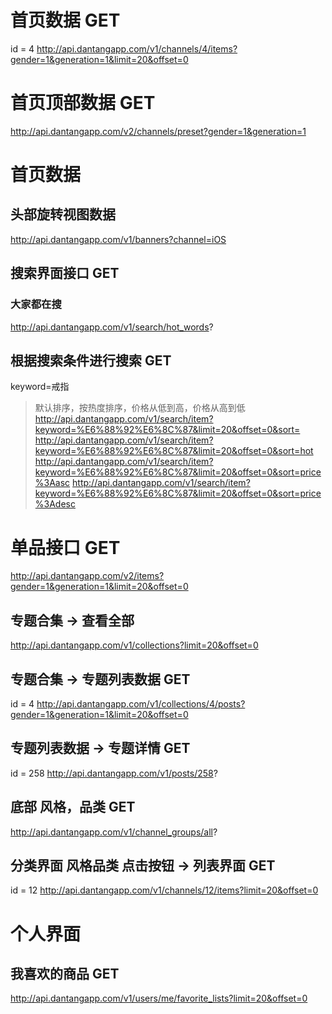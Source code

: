 
# 首页数据 GET
id = 4
http://api.dantangapp.com/v1/channels/4/items?gender=1&generation=1&limit=20&offset=0

# 首页顶部数据 GET

http://api.dantangapp.com/v2/channels/preset?gender=1&generation=1

# 首页数据
## 头部旋转视图数据

http://api.dantangapp.com/v1/banners?channel=iOS

## 搜索界面接口 GET
### 大家都在搜

http://api.dantangapp.com/v1/search/hot_words?

## 根据搜索条件进行搜索 GET   
keyword=戒指

> 默认排序，按热度排序，价格从低到高，价格从高到低
> http://api.dantangapp.com/v1/search/item?keyword=%E6%88%92%E6%8C%87&limit=20&offset=0&sort=
> http://api.dantangapp.com/v1/search/item?keyword=%E6%88%92%E6%8C%87&limit=20&offset=0&sort=hot
> http://api.dantangapp.com/v1/search/item?keyword=%E6%88%92%E6%8C%87&limit=20&offset=0&sort=price%3Aasc
> http://api.dantangapp.com/v1/search/item?keyword=%E6%88%92%E6%8C%87&limit=20&offset=0&sort=price%3Adesc

# 单品接口 GET
http://api.dantangapp.com/v2/items?gender=1&generation=1&limit=20&offset=0

## 专题合集 -> 查看全部

http://api.dantangapp.com/v1/collections?limit=20&offset=0

## 专题合集 -> 专题列表数据 GET
id = 4
http://api.dantangapp.com/v1/collections/4/posts?gender=1&generation=1&limit=20&offset=0

## 专题列表数据 -> 专题详情 GET
id = 258
http://api.dantangapp.com/v1/posts/258?

## 底部 风格，品类 GET
http://api.dantangapp.com/v1/channel_groups/all?

## 分类界面 风格品类 点击按钮 -> 列表界面 GET
id = 12
http://api.dantangapp.com/v1/channels/12/items?limit=20&offset=0

# 个人界面
## 我喜欢的商品 GET

http://api.dantangapp.com/v1/users/me/favorite_lists?limit=20&offset=0



